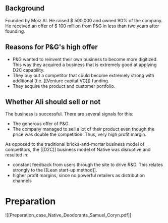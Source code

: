 ## Background
Founded by Moiz Al. He raised $ 500,000 and owned 90% of the company. He received an offer of $ 100 million from P&G in less than two years after founding.
## Reasons for P&G's high offer
- P&G wanted to reinvent their own business to become more digitized. This way they acquired a business that is extremely good at applying D2C capability.
- They buy out a competitor that could become extremely strong with additional (f.e. [[Venture capital|VC]]) funding.
- They acquire the product and customer portfolio.
## Whether Ali should sell or not
The business is successful. There are several signals for this:
- The generous offer of P&G. 
- The company managed to sell a lot of their product even though the price was double the competition. Thus, very high profit margin. 

As opposed to the traditional bricks-and-mortar business model of competitors, the [[D2C]] business model of Native was disruptive and resulted in:
- constant feedback from users through the site to drive R&D. This relates strongly to the [[Lean start-up method]].
- higher profit margins, since no powerful retailers as distribution channels
# Preparation
![[Preperation_case_Native_Deodorants_Samuel_Coryn.pdf]]
